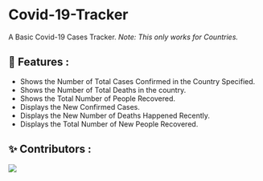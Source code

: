 # Covid-19-Tracker

A Basic Covid-19 Cases Tracker. 
 *Note: This only works for Countries.*


## 📝 Features :
* Shows the Number of Total Cases Confirmed in the Country Specified.
* Shows the Number of Total Deaths in the country.
* Shows the Total Number of People Recovered.
* Displays the New Confirmed Cases. 
* Displays the New Number of Deaths Happened Recently.
* Displays the Total Number of New People Recovered.


## ✨ Contributors :
<a href="https://github.com/DeltaCoderr/Covid-19-Tracker/graphs/contributors">
  <img src="https://contributors-img.web.app/image?repo=DeltaCoderr/Covid-19-Trackerr" />
</a>


